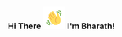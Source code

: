 <h3 align="center">
    Hi There
    <img src="wave.gif" 
         alt="Waving hand gif"
         height="45"
         width="45" />
    I'm Bharath!
</h3>


